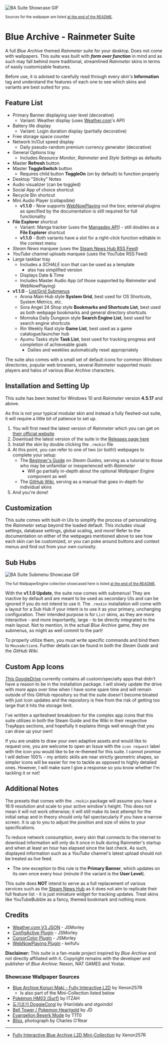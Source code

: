 ![BA Suite Showcase GIF](preview.gif)

<sub>Sources for the wallpaper are listed [at the end of the README](https://github.com/Xenon257R/blue-archive-rainmeter#showcase-wallpaper-sources).</sub>

# Blue Archive - Rainmeter Suite
A full *Blue Archive* themed *Rainmeter* suite for your desktop. Does not come with wallpapers. This suite was built with ***form over function*** in mind and as such may fall behind more traditional, streamlined *Rainmeter* skins in terms of easily customizable features.

Before use, it is advised to carefully read through every skin's **Information** tag and understand the features of each one to see which skins and variants are best suited for you.

## Feature List
- Primary Banner displaying user level (decorative)
  - Variant: Weather display (uses [Weather.com](https://weather.com)'s API)
- Battery life display
  - Variant: Login duration display (partially decorative)
- Free storage space counter
- Network In/Out speed display
  - Daily pseudo-random premium currency generator (decorative)
- General Options tray
  - Includes *Resource Monitor*, *Rainmeter* and *Style Settings* as defaults
- Master **Refresh** button
- Master **ToggleSwitch** button
  - Requires child button **ToggleOn** (on by default) to function properly
- Desktop "Sticky" Notes
- Audio visualizer (can be toggled)
- Social App of choice shortcut
- Recycle Bin shortcut
- Mini Audio Player (collapsible)
  - **v1.1.0** - Now supports [WebNowPlaying](https://github.com/keifufu/WebNowPlaying-Redux-Rainmeter) out the box; external plugins as specified by the documentation is still required for full functionality
- **File Explorer** shortcut
  - Variant: Manga tracker (uses the [Mangadex API](https://api.mangadex.org/docs/)) - still doubles as a **File Explorer** shortcut
  - **v1.1.0** - Both variants have a slot for a right-click function editable in the context menu
- *Steam News* marquee (uses the [Steam News Hub RSS Feed](https://store.steampowered.com/feeds/news/))
- *YouTube* channel uploads marquee (uses the YouTube RSS Feed)
- Large taskbar tray
  - Includes a *SCHALE* icon that can be used as a template
    - also has simplified version
  - Displays Date & Time
  - Includes Master Audio App (of those supported by _Rainmeter_ and WebNowPlaying)
- **v1.1.0** - [List/Grid Submenus]((https://github.com/Xenon257R/blue-archive-rainmeter#sub-hubs))
  - Arona Main Hub style **System Grid**, best used for OS Shortcuts, System Metrics, etc.
  - Sora Angel 24 Shop style **Bookmarks and Shortcuts List**, best used as both webpage bookmarks and general directory shortcuts
  - Momoka Daily Dungeon style **Search Engine List**, best used for search engine shortcuts
  - Rin Weekly Raid style **Game List**, best used as a game catalogue/launcher hub
  - Ayumu Tasks style **Task List**, best used for tracking progress and completion of achieveable goals
    - Dailies and weeklies automatically reset appropriately

The suite also comes with a small set of default icons for common *Windows* directories, popular web browsers, several _Rainmeter_ supported music players and halos of various *Blue Archive* characters.

## Installation and Setting Up
This suite has been tested for Windows 10 and *Rainmeter* version **4.5.17** and above.

As this is not your typical modular skin and instead a fully fleshed-out suite, it will require a little bit of patience to set up.
1. You will first need the latest version of *Rainmeter* which you can get on [their official website](https://www.rainmeter.net/)
2. Download the latest version of the suite in the [Releases page here](https://github.com/Xenon257R/blue-archive-rainmeter/releases)
3. Install the skin by double clicking the `.rmskin` file
4. At this point, you can refer to one of two (or both!) webpages to complete your setup:
   - The [Beginner's Guide](https://steamcommunity.com/sharedfiles/filedetails/?id=2864554818) on *Steam Guides*, serving as a tutorial to those who may be unfamiliar or inexperienced with *Rainmeter*
     - Will go partially in-depth about the optional *Wallpaper Engine* component as well
   - The [GitHub Wiki](https://github.com/Xenon257R/blue-archive-rainmeter/wiki), serving as a manual that goes in-depth for individual skins
5. And you're done!

## Customization
This suite comes with built-in UIs to simplify the process of personalizing the *Rainmeter* setup beyond the loaded default. This includes visual settings, database settings, global scaling, and more! Refer to the documentation on either of the webpages mentioned above to see how each skin can be customized, or you can poke around buttons and context menus and find out from your own curiosity.

## Sub Hubs
![BA Suite Submenu Showcase GIF](preview2.gif)

<sub>The full WallpaperEngine collection showcased here is listed [at the end of the README](https://github.com/Xenon257R/blue-archive-rainmeter#showcase-wallpaper-sources).</sub>

With the **v1.1.0 Update**, the suite now comes with submenus! They are inactive by default and are meant to be used as secondary UIs and can be ignored if you do not intend to use it. The `.rmskin` installation will come with a layout for a Sub Hub if your intent is to use it as your primary, unchanging configuration. Their intended purpose is for `List` skins, as they are more interactive - and more importantly, large - to be directly integrated to the main layout. Not to mention, in the actual *Blue Archive* game, they *are* submenus, so might as well commit to the part!

To properly utilize them, you must write specific commands and bind them to `MouseAction`s. Further details can be found in both the *Steam Guide* and the *GitHub Wiki*.

## Custom App Icons
[This GoogleDrive](https://drive.google.com/drive/folders/1OVEtbCvVYwbtnVyXGevAI2oaCRHt1O_t) currently contains all custom/specialty apps that didn't have a reason to be in the installation package. I will slowly update the drive with more apps over time when I have some spare time and will remain outside of this GitHub repository so that the suite doesn't become bloated with just icon updates and the repository is free from the risk of getting too large that it hits the storage limit.

I've written a spritesheet breakdown for the complex app icons that this suite utilizes in both the Steam Guide and the Wiki in their respective TrayApps sections, and hopefully it explains things well enough that you can draw up your own!

If you are unable to draw your own adaptive assets and would like to request one, you are welcome to open an Issue with the `icon request` label with the icon you would like to be re-themed for this suite. I cannot promise I will deliver 100% - my artistic skills are near strictly geometric shapes, so simpler icons will be easier for me to tackle as opposed to highly detailed ones. However, I will make sure I give a response so you know whether I'm tackling it or not!

## Additional Notes
The presets that comes with the `.rmskin` package will assume you have a 16:9 resolution and scale to your active window's height. This does not mean it will not work otherwise; it will still make its best attempt for the initial setup and in theory should only fail spectacularly if you have a narrow screen. It is up to you to adjust the position and size of skins to your specifications.

To reduce network consumption, every skin that connects to the internet to download information will only do it once in bulk during Rainmeter's startup and when at least an hour has elapsed since the last check. As such, displayed information such as a *YouTube* channel's latest upload should not be treated as live feed.
- The one exception to this rule is the **Primary Banner**, which updates on its own once every hour (minute if the variant is the **User Level**).

This suite does **NOT** intend to serve as a full replacement of various services such as the [Steam News Hub](https://store.steampowered.com/news/) as it does not aim to replicate their full feature list - it is just miniature widget for tracking updates. Treat skins like YouTubeBubble as a fancy, themed bookmark and nothing more.

## Credits

- [Weather.com V3 JSON](https://forum.rainmeter.net/viewtopic.php?f=118&t=34628#p171501) - JSMorley
- [ConfigActive Plugin](https://github.com/jsmorley/ConfigActive) - JSMorley
- [CursorColor Plugin](https://github.com/jsmorley/PluginColorCursor) - JSMorley
- [WebNowPlaying Plugin](https://github.com/keifufu/WebNowPlaying-Redux-Rainmeter) - keifufu

**Disclaimer:** This suite is a fan-made project inspired by *Blue Archive* and not directly affiliated with it. Copyright remains with the developer and publisher of *Blue Archive*: Nexon, NAT GAMES and Yostar.

### Showcase Wallpaper Sources
- [Blue Archive Konuri Maki - Fully Interactive L2D](https://steamcommunity.com/sharedfiles/filedetails/?id=2945479388) by Xenon257R
  - Is also part of the Mini-Collection listed below
- [Pokémon HM03 (Surf)](https://steamcommunity.com/sharedfiles/filedetails/?id=2869069229) by ITZAH
- [도기코기 DoggieCorgi](https://steamcommunity.com/sharedfiles/filedetails/?id=1661383396) by (Han)dals and stgoindol
- [Bell Tower / Pokemon Heartgold](https://steamcommunity.com/sharedfiles/filedetails/?id=2292763401) by JD
- [Evangelion Beserk Mode](https://steamcommunity.com/sharedfiles/filedetails/?id=1626467688) by T1T0
- [*Bliss*](https://en.wikipedia.org/wiki/Bliss_(image)), photograph by Charles O'Rear
---
- [Fully Interactive Blue Archive L2D Mini-Collection](https://steamcommunity.com/sharedfiles/filedetails/?id=2956165539) by Xenon257R